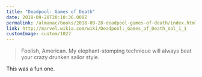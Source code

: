 ```yaml
---
title: "Deadpool: Games of Death"
date: 2018-09-28T20:10:36.000Z
permalink: /almanac/books/2018-09-28-deadpool-games-of-death/index.html
link: http://marvel.wikia.com/wiki/Deadpool:_Games_of_Death_Vol_1_1
customImage: custom/1027
---
```


> Foolish, American. My elephant-stomping technique will always beat your crazy drunken sailor style.

This was a fun one.